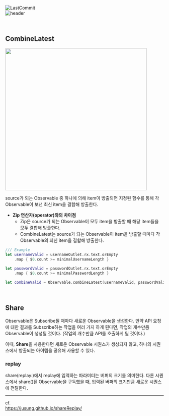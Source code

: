 ![LastCommit](https://img.shields.io/github/last-commit/kyeoeol/rxswift-learning?color=3182F6) <br>
![header](https://capsule-render.vercel.app/api?type=waving&color=gradient&height=200&text=Let's%20learn%20RxSwift%20!&fontSize=45&fontColor=ffffff)

<br>

## CombineLatest
<img src="https://user-images.githubusercontent.com/80438047/151699443-cd6834df-9ae0-4a6f-a8ff-c8ba65553c02.png" width="450">

source가 되는 Observable 중 하나에 의해 item이 방출되면 지정된 함수를 통해 각 Observable이 보낸 최신 item을 결합해 방출한다. <br>
* **Zip 연산자(operator)와의 차이점**
  * Zip은 source가 되는 Observable이 모두 item을 방출할 때 해당 item들을 모두 결합해 방출한다.
  * CombineLatest는 source가 되는 Observable이 item을 방출할 때마다 각 Observable의 최신 item을 결합해 방출한다.

```swift
/// Example
let usernameValid = usernameOutlet.rx.text.orEmpty
    .map { $0.count >= minimalUsernameLength }
    
let passwordValid = passwordOutlet.rx.text.orEmpty
    .map { $0.count >= minimalPasswordLength }

let combineValid = Observable.combineLatest(usernameValid, passwordValid) { $0 && $1 } /// True or False
```

<br>

## Share
Observable은 Subscribe될 때마다 새로운 Observable을 생성한다. 만약 API 요청에 대한 결과를 Subscribe하는 작업을 여러 가지 하게 된다면, 작업의 개수만큼 Observable이 생성될 것이다. (작업의 개수만큼 API를 호출하게 될 것이다.)

이때, **Share**을 사용한다면 새로운 Observable 시퀀스가 생성되지 않고, 하나의 시퀀스에서 방출되는 아이템을 공유해 사용할 수 있다.

### replay
share(replay:)에서 replay에 입력하는 파라미터는 버퍼의 크기를 의미한다.
다른 시퀀스에서 share()된 Observable을 구독했을 때, 입력된 버퍼의 크기만큼 새로운 시퀀스에 전달한다. <br>
***
cf. <br>
https://jusung.github.io/shareReplay/
